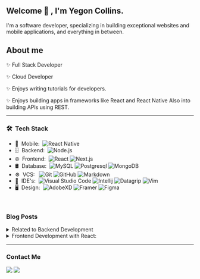 <h2> Welcome 👋 , I'm Yegon Collins.</h2>

I'm a software developer, specializing in building exceptional websites and mobile applications, and everything in between.


## About me

✨ Full Stack Developer

✨ Cloud Developer

✨ Enjoys writing tutorials for developers.

✨ Enjoys building apps in frameworks like React and React Native Also into building APIs using REST.

<hr>

<h3> 🛠 &nbsp;Tech Stack</h3>

- 📱 &nbsp;Mobile:&nbsp;
  ![React Native](https://img.shields.io/badge/-React%20Native-0A1A2F?style=flat&logo=React&logoColor=00d8fd)
- 🗄 &nbsp;Backend:&nbsp;
  ![Node.js](https://img.shields.io/badge/-Node.js-0A1A2F?style=flat&logo=node.js)
- 🌐 &nbsp;Frontend:&nbsp;
  ![React](https://img.shields.io/badge/-React-0A1A2F?style=flat&logo=react)
  ![Next.js](https://img.shields.io/badge/-Next.js-0A1A2F?style=flat&logo=next.js)
- 🛢 &nbsp;Database:&nbsp;
  ![MySQL](https://img.shields.io/badge/-MySQL-0A1A2F?style=flat&logo=mysql&logoColor=00d8fd)
  ![Postgresql](https://img.shields.io/badge/-Postgresql-0A1A2F?style=flat&logo=postgresql)
   ![MongoDB](https://img.shields.io/badge/-MongoDB-0A1A2F?style=flat&logo=mongodb)
- ⚙️ &nbsp;VCS: &nbsp;
  ![Git](https://img.shields.io/badge/-Git-0A1A2F?style=flat&logo=git)
  ![GitHub](https://img.shields.io/badge/-GitHub-0A1A2F?style=flat&logo=github)
  ![Markdown](https://img.shields.io/badge/-Markdown-0A1A2F?style=flat&logo=markdown)
- 🔧 &nbsp;IDE's:&nbsp;
  ![Visual Studio Code](https://img.shields.io/badge/-Visual%20Studio%20Code-0A1A2F?style=flat&logo=visual-studio-code&logoColor=007ACC)
   ![Intellij](https://img.shields.io/badge/-intellij-0A1A2F?style=flat&logo=intellij&logoColor=007ACC)
  ![Datagrip](https://img.shields.io/badge/-datagrip-0A1A2F?style=flat&logo=datagripj&logoColor=007ACC)
  ![Vim](https://img.shields.io/badge/-Vim-0A1A2F?style=flat&logo=vim&logoColor=007ACC)
- 🖥 &nbsp;Design:&nbsp;
  ![AdobeXD](https://img.shields.io/badge/-AdobeXD-0A1A2F?style=flat&logo=adobe-xd)
  ![Framer](https://img.shields.io/badge/-Framer-0A1A2F?style=flat&logo=framer)
  ![Figma](https://img.shields.io/badge/-Figma-0A1A2F?style=flat&logo=figma)

<br/>

<h3>Blog Posts</h3>

<details>
<summary>Related to Backend Development</summary>

* [7 Best Tools for Monitoring Node.js Servers]
* [7 Best Node.js Logging Libraries for Your Next Projects]
* [Build a Real-Time Chat App using Node.js and WebSocket]

</details>

<details>
<summary> Frontend Development with React:</summary>

* [Build a ToDo App With React and Firebase]
* [Scalable and Maintainable React Project Structure Every Developer Should Use]
* [VS Code Extensions You Should Use As a React Developer]
* [7 Tools for Faster Development in React]

</details>

<hr>

<h3>Contact Me</h3>

[<img src="https://img.shields.io/badge/LinkedIn-0077B5?style=for-the-badge&logo=linkedin&logoColor=white">](https://www.linkedin.com/in/yegon-collins/)
[<img src="https://img.shields.io/badge/Gmail-D14836?style=for-the-badge&logo=gmail&logoColor=white">](mailto:collinsyegon816@gmail.com)

